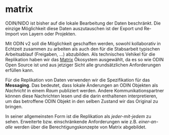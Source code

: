 # matrix

ODIN/NIDO ist bisher auf die lokale Bearbeitung der Daten beschränkt. Die einzige Möglichkeit diese Daten auszutauschen ist der Export und Re-Import von Layern oder Projekten. 

Mit ODIN v2 soll die Möglichkeit geschaffen werden, sowohl kollaborativ in Echtzeit zusammen zu arbeiten als auch den für die Stabsarbeit typischen Arbeitsablauf (Freigaben, ...) abzubilden. Als technisches Vehikel für die Replikation haben wir das [Matrix](https://matrix.org) Ökosystem ausgewählt, da es so wie ODIN Open Source ist und aus jetziger Sicht alle grundsätzlichen Anforderungen erfüllen kann.

Für die Replikation von Daten verwenden wir die Spezifikation für das __Messaging__. Das bedeutet, dass lokale Änderungen an ODIN Objekten als _Nachricht_ in einem _Raum_ publiziert werden. Andere Kommunikationspartner können diese Nachrichten lesen und die darin enthaltenen interpretieren, um das betroffene ODIN Objekt in den selben Zustand wir das Original zu bringen.

In seiner allgemeinsten Form ist die Replikation als _jeder-mit-jedem_ zu sehen. Erweiterte bzw. einschränkende Anforderungen wie z.B. _einer-an-alle_ werden über die Berechtigungskonzepte von Matrix abgebildet.
